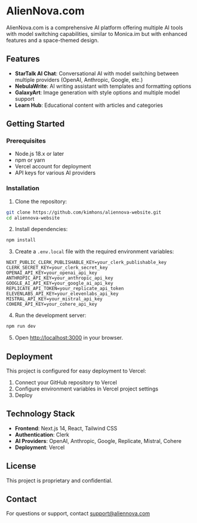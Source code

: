 # AlienNova.com

AlienNova.com is a comprehensive AI platform offering multiple AI tools with model switching capabilities, similar to Monica.im but with enhanced features and a space-themed design.

## Features

- **StarTalk AI Chat**: Conversational AI with model switching between multiple providers (OpenAI, Anthropic, Google, etc.)
- **NebulaWrite**: AI writing assistant with templates and formatting options
- **GalaxyArt**: Image generation with style options and multiple model support
- **Learn Hub**: Educational content with articles and categories

## Getting Started

### Prerequisites

- Node.js 18.x or later
- npm or yarn
- Vercel account for deployment
- API keys for various AI providers

### Installation

1. Clone the repository:
```bash
git clone https://github.com/kimhons/aliennova-website.git
cd aliennova-website
```

2. Install dependencies:
```bash
npm install
```

3. Create a `.env.local` file with the required environment variables:
```
NEXT_PUBLIC_CLERK_PUBLISHABLE_KEY=your_clerk_publishable_key
CLERK_SECRET_KEY=your_clerk_secret_key
OPENAI_API_KEY=your_openai_api_key
ANTHROPIC_API_KEY=your_anthropic_api_key
GOOGLE_AI_API_KEY=your_google_ai_api_key
REPLICATE_API_TOKEN=your_replicate_api_token
ELEVENLABS_API_KEY=your_elevenlabs_api_key
MISTRAL_API_KEY=your_mistral_api_key
COHERE_API_KEY=your_cohere_api_key
```

4. Run the development server:
```bash
npm run dev
```

5. Open [http://localhost:3000](http://localhost:3000) in your browser.

## Deployment

This project is configured for easy deployment to Vercel:

1. Connect your GitHub repository to Vercel
2. Configure environment variables in Vercel project settings
3. Deploy

## Technology Stack

- **Frontend**: Next.js 14, React, Tailwind CSS
- **Authentication**: Clerk
- **AI Providers**: OpenAI, Anthropic, Google, Replicate, Mistral, Cohere
- **Deployment**: Vercel

## License

This project is proprietary and confidential.

## Contact

For questions or support, contact support@aliennova.com

